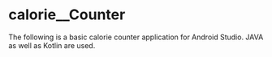 # calorie__Counter

The following is a basic calorie counter application for Android Studio. JAVA as well as Kotlin are used.
